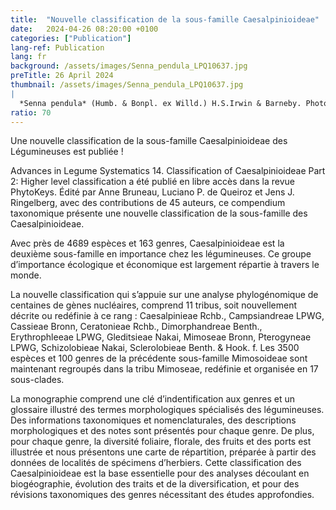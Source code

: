 ```yaml
---
title:  "Nouvelle classification de la sous-famille Caesalpinioideae"
date:   2024-04-26 08:20:00 +0100
categories: ["Publication"]
lang-ref: Publication
lang: fr
background: /assets/images/Senna_pendula_LPQ10637.jpg
preTitle: 26 April 2024
thumbnail: /assets/images/Senna_pendula_LPQ10637.jpg
|
  *Senna pendula* (Humb. & Bonpl. ex Willd.) H.S.Irwin & Barneby. Photo by Luciano P. de Queiroz
ratio: 70
---
```


Une nouvelle classification de la sous-famille Caesalpinioideae des Légumineuses est publiée !

Advances in Legume Systematics 14. Classification of Caesalpinioideae Part 2: Higher level classification a été publié en libre accès dans la revue PhytoKeys. Édité par Anne Bruneau, Luciano P. de Queiroz et Jens J. Ringelberg, avec des contributions de 45 auteurs, ce compendium taxonomique présente une nouvelle classification de la sous-famille des Caesalpinioideae. 

Avec près de 4689 espèces et 163 genres, Caesalpinioideae est la deuxième sous-famille en importance chez les légumineuses. Ce groupe d’importance écologique et économique est largement répartie à travers le monde. 

La nouvelle classification qui s’appuie sur une analyse phylogénomique de centaines de gènes nucléaires, comprend 11 tribus, soit nouvellement décrite ou redéfinie à ce rang : Caesalpinieae Rchb., Campsiandreae LPWG, Cassieae Bronn, Ceratonieae Rchb., Dimorphandreae Benth., Erythrophleeae LPWG, Gleditsieae Nakai, Mimoseae Bronn, Pterogyneae LPWG, Schizolobieae Nakai, Sclerolobieae Benth. & Hook. f. Les 3500 espèces et 100 genres de la précédente sous-famille Mimosoideae sont maintenant regroupés dans la tribu Mimoseae, redéfinie et organisée en 17 sous-clades. 

La monographie comprend une clé d’indentification aux genres et un glossaire illustré des termes morphologiques spécialisés des légumineuses. Des informations taxonomiques et nomenclaturales, des descriptions morphologiques et des notes sont présentés pour chaque genre. De plus, pour chaque genre, la diversité foliaire, florale, des fruits et des ports est illustrée et nous présentons une carte de répartition, préparée à partir des données de localités de spécimens d’herbiers. Cette classification des Caesalpinioideae est la base essentielle pour des analyses découlant en biogéographie, évolution des traits et de la diversification, et pour des révisions taxonomiques des genres nécessitant des études approfondies.


